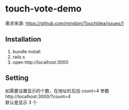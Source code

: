 # touch-vote-demo

需求来源: https://github.com/mindpin/TouchIdea/issues/1





## Installation

1. bundle install
2. rails s
3. open http://localhost:3000


## Setting
如需要设置显示的个数，在地址栏后加 count=4 参数 <br />
http://localhost:3000/?count=4 <br />
默认是显示 3 个